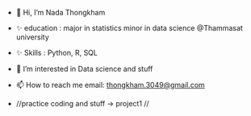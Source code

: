 - 👋 Hi, I’m Nada Thongkham 
- ✨ education : major in statistics minor in data science @Thammasat university
- ✨ Skills : Python, R, SQL

- 👀 I’m interested in Data science and stuff

- 📫 How to reach me 
email: thongkham.3049@gmail.com

- //practice coding and stuff -> project1 //
